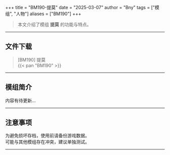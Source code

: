 +++
title = "BM190-提莫"
date = "2025-03-07"
author = "Bny"
tags = ["模组", "人物"]
aliases = ["BM190"]
+++

> 本文介绍了模组 **提莫** 的功能与特点。

---

## 文件下载

> [BM190] 提莫  
{{< pan "BM190" >}}  

---

## 模组简介

>  
内容有待更新...  

---

## 注意事项

>  
为避免损坏存档，使用前请备份游戏数据。  
可能与其他模组存在冲突，建议单独测试。  

---

